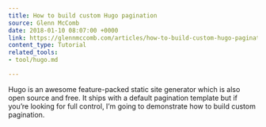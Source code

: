 ```yaml
---
title: How to build custom Hugo pagination
source: Glenn McComb
date: 2018-01-10 08:07:00 +0000
link: https://glennmccomb.com/articles/how-to-build-custom-hugo-pagination/
content_type: Tutorial
related_tools:
- tool/hugo.md

---
```

Hugo is an awesome feature-packed static site generator which is also open source and free. It ships with a default pagination template but if you’re looking for full control, I’m going to demonstrate how to build custom pagination.






